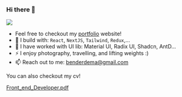 ### Hi there 👋

[<img src="https://img.shields.io/badge/linkedin-%230077B5.svg?&style=for-the-badge&logo=linkedin&logoColor=white" />](https://www.linkedin.com/in/viacheslavdemchenko/)

- Feel free to checkout my [portfolio](https://demapy.github.io/) website!
- 🧰 I build with: `React`, `NextJS`, `Tailwind`, `Redux`,...
- 🧰 I have worked with UI lib: Material UI, Radix UI, Shadcn, AntD...
- ⚡ I enjoy photography, travelling, and lifting weights :)
- 📫 Reach out to me: benderdema@gmail.com

You can also checkout my cv!

[Front_end_Developer.pdf](https://github.com/DemaPy/DemaPy/files/11585270/Viacheslav_Demchenko_-_Front_end_Developer.pdf)
